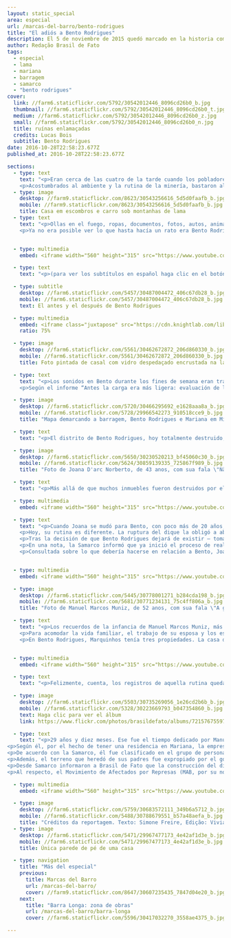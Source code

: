 ```yaml
---
layout: static_special
area: especial
url: /marcas-del-barro/bento-rodrigues
title: "El adiós a Bento Rodrigues"
description: El 5 de noviembre de 2015 quedó marcado en la historia como el día del mayor desastre ambiental de Brasil
author: Redação Brasil de Fato
tags:
  - especial
  - lama
  - mariana
  - barragem
  - samarco
  - "bento rodrigues"
cover:
  link: //farm6.staticflickr.com/5792/30542012446_8096cd26b0_b.jpg
  thumbnail: //farm6.staticflickr.com/5792/30542012446_8096cd26b0_t.jpg
  medium: //farm6.staticflickr.com/5792/30542012446_8096cd26b0_z.jpg
  small: //farm6.staticflickr.com/5792/30542012446_8096cd26b0_n.jpg
  title: ruínas enlamaçadas
  credits: Lucas Bois
  subtitle: Bento Rodrigues
date: 2016-10-28T22:58:23.677Z
published_at: 2016-10-28T22:58:23.677Z

sections:
  - type: text
    text: "<p>Eran cerca de las cuatro de la tarde cuando los pobladores de Bento Rodrigues, pequeño pueblo de la ciudad de Mariana, en el estado de Minas Gerais, comenzaron a sentir movimientos extraños. Entre los más de 600 habitantes los gritos se expandieron rápidamente. “¡El dique reventó!”, decían algunos de los vecinos que en medio de las corridas alertaban sobre el feroz barro con desechos que pronto afectaría al pueblo; que surgió en el siglo  XVIII, tornándose uno de los primeros espacios de minería en el estado.</p>
    <p>Acostumbrados al ambiente y la rutina de la minería, bastaron algunos segundos para que los pobladores entendieran que el dique de Fundão, perteneciente a la  minera Samarco (un emprendimiento conjunto de las empresas Vale y BHP Billiton), se había roto. Mismo los que se negaron a creer de inmediato en lo que pasaba – al no haber oído ningún aviso oficial ni alerta sonora – no demoraron mucho en percibir la gravedad de la situación.</p>"
  - type: image
    desktop: //farm9.staticflickr.com/8623/30543256616_5d5d0faafb_b.jpg
    mobile: //farm9.staticflickr.com/8623/30543256616_5d5d0faafb_b.jpg
    title: Casa em escombros e carro sob montanhas de lama
  - type: text
    text: "<p>Ollas en el fuego, ropas, documentos, fotos, autos, animales, todo quedó atrás para llegar a las partes más altas del pueblo. En medio de la desolación y la búsqueda de noticias sobre el paradero de amigos, parientes y vecinos, hubo quienes pudieron parar y entre lágrimas observar como la avalancha de barro destruía calles, casas, la escuela y el centro de salud.</p>
    <p>Ya no era posible ver lo que hasta hacía un rato era Bento Rodrigues. Salvo por algunos autos y techos que se movían sin rumbo en el río de barro. De las 200 casas, poco más de veinte quedaron en pie. Entre pobladores y trabajadores de la minera murieron 19 personas. En pocos minutos, tragados por el barro, se hundieron y perdieron objetos personales, plantaciones, hogares, memorias y vidas. Fue el adiós a Bento Rodrigues.</p>"


  - type: multimedia
    embed: <iframe width="560" height="315" src="https://www.youtube.com/embed/cy-1G6Js3cc" frameborder="0" allowfullscreen></iframe>

  - type: text
    text: "<p>(para ver los subtítulos en español haga clic en el botón abajo al lado de configuraciones)</p>"

  - type: subtitle
    desktop: //farm6.staticflickr.com/5457/30487004472_406c67db28_b.jpg
    mobile: //farm6.staticflickr.com/5457/30487004472_406c67db28_b.jpg
    text: El antes y el después de Bento Rodrigues

  - type: multimedia
    embed: <iframe class="juxtapose" src="https://cdn.knightlab.com/libs/juxtapose/latest/embed/index.html?uid=9a91474c-88df-11e5-a524-0e7075bba956" width="100%" height="747px" frameborder="0"></iframe>
    ratio: 75%

  - type: image
    desktop: //farm6.staticflickr.com/5561/30462672872_206d860330_b.jpg
    mobile: //farm6.staticflickr.com/5561/30462672872_206d860330_b.jpg
    title: Foto pintada de casal com vidro despedaçado encrustada na lama

  - type: text
    text: "<p>Los sonidos en Bento durante los fines de semana eran tradicionales: niños jugando por las calles, pequeñas charlas con vecinos y amigos en los frentes de las casas, fiestas y reuniones familiares. Con todo bajo el barro, el 6 de noviembre era para ser el día más silencioso del pequeño pueblo minero. Pero esta vez el ambiente de Bento Rodrigues se llenó de ruido de helicópteros y grupos de rescate, que circulaban en busca de sobrevivientes.</p>
    <p>Según el informe “Antes la carga era más ligera: evaluación de los aspectos económicos, políticos y sociales del desastre de la Samarco/Vale/BHP en Mariana (MG)”, del Grupo Política, Economía, Minería, Ambiente y Sociedad (PoEMAS), el barro de desechos causó “destrucción socioambiental por 663 km en los ríos Gualaxo del Norte, Carmo, y Doce, hasta llegar a la desembocadura del último, donde entró 80 km2 en el mar”.</p>"

  - type: image
    desktop: //farm6.staticflickr.com/5720/30466295692_e1628aaa8a_b.jpg
    mobile: //farm6.staticflickr.com/5728/29966542273_910518cce9_b.jpg
    title: "Mapa demarcando a barragem, Bento Rodrigues e Mariana em Minas Gerais"

  - type: text
    text: "<p>El distrito de Bento Rodrigues, hoy totalmente destruido, fue apenas el primer lugar afectado, y por lo tanto, una de las paradas del equipo de Brasil de Fato para el especial Las marcas del barro – Un año de resistencia en la cuenca del Río Doce.</p><p>“Ahí era la casa de Paulo César, ahí la de Doña Geralda, ahí el terreno de mi suegro, un poco más allá el bar de la Sandra, y aquí la casa de Joaquim”, dice Joana D'arc Norberto, de 43 años, al comenzar la charla, mientras recorre lo que quedó de Bento Rodrigues, casi un año después de lo ocurrido.</p>"

  - type: image
    desktop: //farm6.staticflickr.com/5650/30230520213_bf45060c30_b.jpg
    mobile: //farm6.staticflickr.com/5624/30859139335_725867f989_b.jpg
    title: "Foto de Joana D'arc Norberto, de 43 anos, com sua fala \"Não estava em casa quando tudo aconteceu. Um genro me ligou e disse: 'ei, Joana, acabou Bento, morreu todo mundo'\""

  - type: text
    text: "<p>Más allá de que muchos inmuebles fueron destruidos por el barro, o han desaparecido completamente del mapa, los más de veinte años viviendo en el distrito le garantizan a la dueña de casa la minuciosidad en la memoria. Los lugares exactos de las casas de los afectados todavía son recordados.</p><p>Fueron pocas las pertenencias recuperadas por Joana y su familia. Aunque su casa haya sido una de las pocas que no fue afectada directamente por el aluvión – ya que se ubica en la parte alta del poblado –, pasaron días hasta que ella y sus vecinos pudieron volver al lugar, y muchas de sus pertenencias fueron robadas.</p><p>\"Nosotros siempre pedíamos para entrar allá, para sacar alguna cosa, pensando en que cuando Dios nos bendijera y tuviéramos una nueva casa, pudiéramos llevar algo. Pero no se podía entrar. Hoy no tenemos más nada, porque los otros saquearon todo\", se lamenta.</p><p>Madre de seis hijos, Joana camina por la antigua casa recordando cómo fue algún día. (ver video). Cada vez que vuelvo aquí es una tristeza\", dice, aunque asegura que igual trata de volver siempre que es posible a Bento Rodrigues. Todavía tiene la esperanza de rescatar alguna esperanza, alguna memoria.</p>"

  - type: multimedia
    embed: <iframe width="560" height="315" src="https://www.youtube.com/embed/z1yucpZvuL8" frameborder="0" allowfullscreen></iframe>

  - type: text
    text: "<p>Cuando Joana se mudó para Bento, con poco más de 20 años, estaba embarazada de su primer hijo. La vida en el pequeño pueblo se convirtió en la vida que siempre quiso. Uno de sus recuerdos más felices es pasear a caballo.  El trayecto de dos horas hasta el centro de Mariana, que hacía en carroza, le permitía admirar el paisaje, que recuerda lindo.</p>
    <p>Hoy, su rutina es diferente. La ruptura del dique la obligó a abandonar la vida rural, y a vivir junto a su familia en un hotel por más de un mes. En diciembre de 2015, se mudaron para una chacra en Mariana, donde, de a poco, han conseguido recuperar parte de la antigua rutina.  “Algunas cosas conseguimos recuperar, pero otras no”, dice, recordando los caballos, las mulas, gallinas y plantaciones que se llevó el barro.</p>
    <p>Tras la decisión de que Bento Rodrigues dejará de existir – tomada en una asamblea realizada en setiembre –, una comunidad será construida por la Samarco en un nuevo terreno. “Ellos están moviendo aquí, y nosotros estamos quedando para atrás. Eso que ellos están moviendo, yo creo que debe ser para darnos nuestras casas. Y todos nosotros todavía las estamos esperando”, se desahoga la matriarca, mientras camina entre los restos y ve camiones que pasan (ver capítulo 2).</p>
    <p>En una nota, la Samarco informó que ya inició el proceso de realojamiento y reconstrucción de las comunidades afectadas en Bento Rodrigues, Paracatu de Baixo y Gesteira. “Las familias ya eligieron los terrenos donde los nuevos distritos serán construidos. Las obras serán entregadas de aquí a 2019”, afirma la minera.</p>
    <p>Consultada sobre lo que debería hacerse en relación a Bento, Joana es categórica: “yo creo que se debería dejar para ser una ciudad histórica, para preservar la memoria de todo el mundo”.</p>"


  - type: multimedia
    embed: <iframe width="560" height="315" src="https://www.youtube.com/embed/4j2PAsEEKOs" frameborder="0" allowfullscreen></iframe>

  - type: image
    desktop: //farm6.staticflickr.com/5445/30778001271_b284cda198_b.jpg
    mobile: //farm6.staticflickr.com/5681/30771234131_75c4ff806a_b.jpg
    title: "Foto de Manuel Marcos Muniz, de 52 anos, com sua fala \"A gente acha que já passou, que já acabou, mas tem dia que a gente só vive em função da tragédia da Samarco, do rompimento da barragem\""

  - type: text
    text: "<p>Los recuerdos de la infancia de Manuel Marcos Muniz, más conocido como Marquinhos, son de Bento Rodrigues. Los aprendizajes del campo vinieron de sus padres, que se mudaron para el pequeño poblado cuando él todavía era un niño. La rutina de la familia era guiada por la crianza de animales y las plantaciones alrededor de la casa.</p><p>Las transformaciones del poblado minero ocurrieron al compás de los cambios en su vida. Inicio de los estudios, la primera novia, el casamiento, el nacimiento de su única hija. Jubilado y con 52 años, a cada recuerdo rastreado en su memoria, un relato sobre Bento. “Las raíces estaban todas ahí”, dice.</p>
    <p>Para acomodar la vida familiar, el trabajo de su esposa y los estudios de su hija, al inicio de los años 2000 la rutina pasó a dividirse entre Bento Rodrigues y el centro del municipio de Mariana, donde también construyeron una casa. La crianza de gallinas, cerdos y el cultivo permanecieron en el pequeño distrito, al cuidado de uno de sus hermanos. Los fines de semana el propio Marquinhos se responsabilizaba de la plantación, y aprovechaba la vida en el campo con su familia.</p>
    <p>En Bento Rodrigues, Marquinhos tenía tres propiedades. La casa de sus padres, como herencia dividida entre él y siete hermanos, y dos terrenos. Una vez jubilado, y con su hija crecida, el plan era volver, ya que pretendía pasar el resto de su vida. Ver la destrucción después de que el barro pasó es “un sueño interrumpido”, se lamenta. Una marca para toda la vida; dice del momento en el que supo que Bento no existiría más (ver video).</p>"


  - type: multimedia
    embed: <iframe width="560" height="315" src="https://www.youtube.com/embed/Gii1uTncPxE" frameborder="0" allowfullscreen></iframe>

  - type: text
    text: "<p>Felizmente, cuenta, los registros de aquella rutina quedaron a salvo en las fotografías que guardaban en su casa en Mariana. No todo se perdió en el barro.</p>"

  - type: image
    desktop: //farm6.staticflickr.com/5503/30735269056_1e26cd2b6b_b.jpg
    mobile: //farm6.staticflickr.com/5328/30223669793_b047354860_b.jpg
    text: Haga clic para ver el álbum
    link: https://www.flickr.com/photos/brasildefato/albums/72157675597652176

  - type: text
    text: "<p>29 años y diez meses. Ese fue el tiempo dedicado por Manuel Marcos a trabajar para la Samarco, empresa en la que fue operador e hizo el mantenimiento de bombas en el mineroducto. Un año después de la ruptura del dique, tiene una posición crítica hacia la minera.</p>
<p>Según él, por el hecho de tener una residencia en Mariana, la empresa no lo reconoce como afectado directo de Bento Rodrigues. A pesar de que Marquinhos recibe la tarjeta de auxilio financiero, paga mensualmente, el jubilado no fue incluido en el grupo de pobladores afectados que recibieron 20 mil reales de indemnización por vivir en la comunidad.</p>
<p>De acuerdo con la Samarco, él fue clasificado en el grupo de personas que apenas tenían terrenos o inmuebles, o sea, no vivían en Bento Rodrigues. Estos propietarios recibieron el valor de 10 mil reales como indemnización anticipada. Marquinhos se negó a ser incluido en ese grupo, por discrepar con la empresa, ya que mantenía una vida regular en el distrito.</p>
<p>Además, el terreno que heredó de sus padres fue expropiado por el gobernador de Minas Gerais, Fernando Pimentel (PT) que, en setiembre de este año, firmó un requerimiento administrativo de terrenos en el distrito de Bento Rodrigues para que la minera construya el dique S4.</p>
<p>Desde Samarco informaron a Brasil de Fato que la construcción del dique S4 fue autorizada por decreto del gobierno de Minas Gerais, y que, “en la práctica, establece el requerimiento administrativo de los terrenos, que afecta la posesión pero no la propiedad”. Y agregan, que “corresponderá a Samarco dar al Estado los recursos para la indemnización por el uso del área, de acuerdo con los procedimientos que sean definidos por el gobierno”.</p>
<p>Al respecto, el Movimiento de Afectados por Represas (MAB, por su nombre en portugués), se posicionó diciendo que la acción del gobierno estadual apenas simboliza “un Estado rehén de los intereses privados de las mineras trasnacionales”.</p>"

  - type: multimedia
    embed: <iframe width="560" height="315" src="https://www.youtube.com/embed/u-ddXSEut9A" frameborder="0" allowfullscreen></iframe>

  - type: image
    desktop: //farm6.staticflickr.com/5759/30683572111_349b6a5712_b.jpg
    mobile: //farm6.staticflickr.com/5488/30788679551_b57a48aefa_b.jpg
    title: "Créditos da reportagem. Texto: Simone Freire, Edição: Viviana Fernandes, Vídeo e Foto: José Eduardo Bernardes e Guilherme Weimann, Arte: Wilcker Morais"
  - type: image
    desktop: //farm6.staticflickr.com/5471/29967477173_4e42af1d3e_b.jpg
    mobile: //farm6.staticflickr.com/5471/29967477173_4e42af1d3e_b.jpg
    title: Única parede de pé de uma casa

  - type: navigation
    title: "Más del especial"
    previous:
      title: Marcas del Barro
      url: /marcas-del-barro/
      cover: //farm9.staticflickr.com/8647/30607235435_7847d04e20_b.jpg
    next:
      title: "Barra Longa: zona de obras"
      url: /marcas-del-barro/barra-longa
      cover: //farm6.staticflickr.com/5596/30417032270_3558ae4375_b.jpg

---
```

